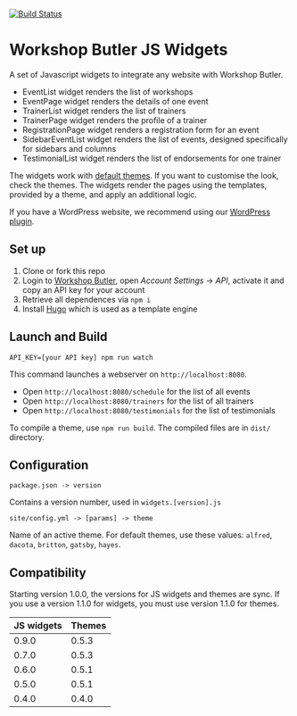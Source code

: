 [![Build Status](https://travis-ci.org/workshopbutler/js-widgets.svg?branch=master)](https://travis-ci.org/workshopbutler/js-widgets)

# Workshop Butler JS Widgets

A set of Javascript widgets to integrate any website with Workshop Butler. 

* EventList widget renders the list of workshops
* EventPage widget renders the details of one event
* TrainerList widget renders the list of trainers
* TrainerPage widget renders the profile of a trainer
* RegistrationPage widget renders a registration form for an event
* SidebarEventList widget renders the list of events, designed specifically for sidebars and columns
* TestimonialList widget renders the list of endorsements for one trainer

The widgets work with [default themes](https://workshopbutler.com/developers/themes/). If you want to customise
the look, check the themes. The widgets render the pages using the templates, provided by a theme, and 
apply an additional logic. 

If you have a WordPress website, we recommend using our [WordPress plugin](https://github.com/workshopbutler/wordpress-plugin).

## Set up
1. Clone or fork this repo
2. Login to [Workshop Butler](https://workshopbutler.com), open *Account Settings* -> *API*, activate it and 
copy an API key for your account
3. Retrieve all dependences via `npm i`  
4. Install [Hugo](https://gohugo.io) which is used as a template engine

## Launch and Build
`API_KEY=[your API key] npm run watch`

This command launches a webserver on `http://localhost:8080`. 

* Open `http://localhost:8080/schedule` for the list of all events
* Open `http://localhost:8080/trainers` for the list of all trainers
* Open `http://localhost:8080/testimonials` for the list of testimonials

To compile a theme, use `npm run build`. The compiled files are in `dist/` directory.       

## Configuration
`package.json -> version`

Contains a version number, used in `widgets.[version].js`

`site/config.yml -> [params] -> theme`

Name of an active theme. For default themes, use these values: `alfred`, `dacota`, `britton`, `gatsby`, `hayes`.

## Compatibility

Starting version 1.0.0, the versions for JS widgets and themes are sync. If you use a version 1.1.0 for widgets, 
you must use version 1.1.0 for themes. 

JS widgets | Themes  
-------------- | --------------------------
0.9.0 | 0.5.3
0.7.0 | 0.5.3
0.6.0 | 0.5.1 
0.5.0 | 0.5.1 
0.4.0 | 0.4.0 
